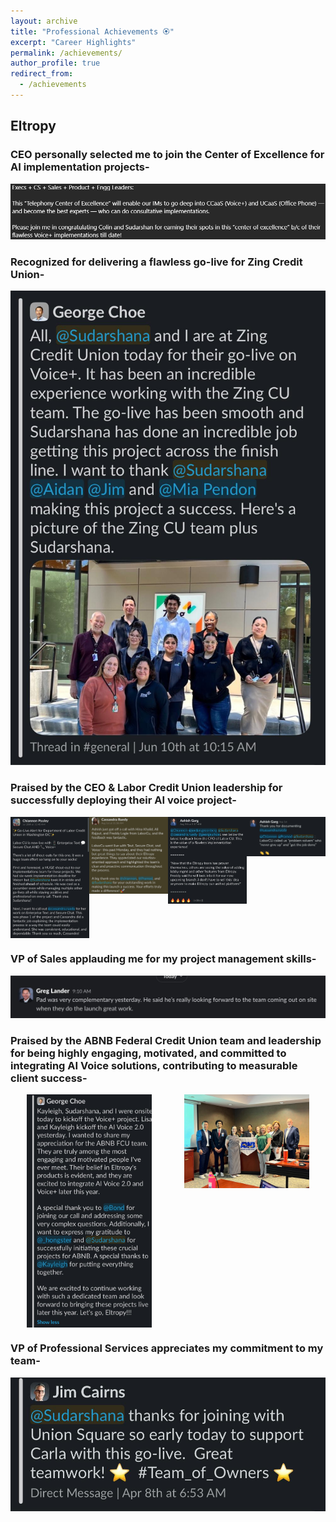 ```yaml
---
layout: archive
title: "Professional Achievements 🏵️"
excerpt: "Career Highlights"
permalink: /achievements/
author_profile: true
redirect_from:
  - /achievements
---
```


## Eltropy
 
### CEO personally selected me to join the Center of Excellence for AI implementation projects-
<center><img src="/images/EL-1.png" style="cursor: crosshair;"></center>

### Recognized for delivering a flawless go-live for Zing Credit Union-
<center><img src="/images/EL-3.jpg" style="cursor: crosshair;"></center>

### Praised by the CEO & Labor Credit Union leadership for successfully deploying their AI voice project-
<div style="display: grid; grid-template-columns: repeat(4, 1fr); justify-items: center;">
  <img src="/images/EL-5.jpg" style="cursor: crosshair; width: 100%; max-width: 200px;">
  <img src="/images/EL-6.jpg" style="cursor: crosshair; width: 100%; max-width: 200px;">
  <img src="/images/EL-9.jpg" style="cursor: crosshair; width: 100%; max-width: 200px;">
  <img src="/images/EL-10.jpg" style="cursor: crosshair; width: 100%; max-width: 200px;">
</div>

### VP of Sales applauding me for my project management skills-
<center><img src="/images/EL-7.jpg" style="cursor: crosshair;"></center>

### Praised by the ABNB Federal Credit Union team and leadership for being highly engaging, motivated, and committed to integrating AI Voice solutions, contributing to measurable client success-
<div style="display: grid; grid-template-columns: repeat(2, 1fr); justify-items: center;">
  <img src="/images/EL-4.jpg" style="cursor: crosshair; width: 100%; max-width: 200px;">
  <img src="/images/EL-2.jpg" style="cursor: crosshair; width: 100%; max-width: 200px;">
</div>

### VP of Professional Services appreciates my commitment to my team-
<center><img src="/images/EL-8.jpg" style="cursor: crosshair;"></center>

